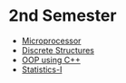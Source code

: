 # 2nd Semester

- [Microprocessor](/2nd_Semester/Microprocessor/README.md)
- [Discrete Structures](/2nd_Semester/DS_lab/README.md)
- [OOP using C++](/2nd_Semester/OOP/README.md)
- [Statistics-I](/2nd_Semester/Statistics-I/README.md)
